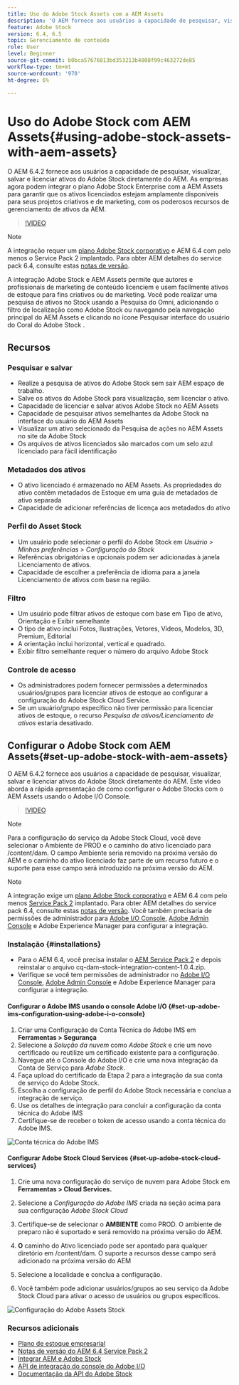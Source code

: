 ```yaml
---
title: Uso do Adobe Stock Assets com a AEM Assets
description: 'O AEM fornece aos usuários a capacidade de pesquisar, visualizar, salvar e licenciar ativos da Adobe Stock diretamente da AEM. As empresas agora podem integrar o plano Adobe Stock Enterprise com a AEM Assets para garantir que os ativos licenciados estejam amplamente disponíveis para seus projetos criativos e de marketing, com os poderosos recursos de gerenciamento de ativos da AEM. '
feature: Adobe Stock
version: 6.4, 6.5
topic: Gerenciamento de conteúdo
role: User
level: Beginner
source-git-commit: b0bca57676813bd353213b4808f99c463272de85
workflow-type: tm+mt
source-wordcount: '970'
ht-degree: 6%

---
```



# Uso do Adobe Stock com AEM Assets{#using-adobe-stock-assets-with-aem-assets}

O AEM 6.4.2 fornece aos usuários a capacidade de pesquisar, visualizar, salvar e licenciar ativos do Adobe Stock diretamente do AEM. As empresas agora podem integrar o plano Adobe Stock Enterprise com a AEM Assets para garantir que os ativos licenciados estejam amplamente disponíveis para seus projetos criativos e de marketing, com os poderosos recursos de gerenciamento de ativos da AEM.

>[!VIDEO](https://video.tv.adobe.com/v/24678/?quality=9&learn=on)

>[!NOTE]
>
>A integração requer um [plano Adobe Stock corporativo](https://landing.adobe.com/en/na/products/creative-cloud/ctir-4625-stock-for-enterprise/index.html) e AEM 6.4 com pelo menos o Service Pack 2 implantado. Para obter AEM detalhes do service pack 6.4, consulte estas [notas de versão](https://helpx.adobe.com/br/experience-manager/6-4/release-notes/sp-release-notes.html).

A integração Adobe Stock e AEM Assets permite que autores e profissionais de marketing de conteúdo licenciem e usem facilmente ativos de estoque para fins criativos ou de marketing. Você pode realizar uma pesquisa de ativos no Stock usando a Pesquisa do Omni, adicionando o filtro de localização como Adobe Stock ou navegando pela navegação principal do AEM Assets e clicando no ícone Pesquisar interface do usuário do Coral do Adobe Stock .

## Recursos

### Pesquisar e salvar

* Realize a pesquisa de ativos do Adobe Stock sem sair AEM espaço de trabalho.
* Salve os ativos do Adobe Stock para visualização, sem licenciar o ativo.
* Capacidade de licenciar e salvar ativos Adobe Stock no AEM Assets
* Capacidade de pesquisar ativos semelhantes da Adobe Stock na interface do usuário do AEM Assets
* Visualizar um ativo selecionado da Pesquisa de ações no AEM Assets no site da Adobe Stock
* Os arquivos de ativos licenciados são marcados com um selo azul licenciado para fácil identificação

### Metadados dos ativos

* O ativo licenciado é armazenado no AEM Assets. As propriedades do ativo contêm metadados de Estoque em uma guia de metadados de ativo separada
* Capacidade de adicionar referências de licença aos metadados do ativo

### Perfil do Asset Stock

* Um usuário pode selecionar o perfil do Adobe Stock em *Usuário > Minhas preferências > Configuração do Stock*
* Referências obrigatórias e opcionais podem ser adicionadas à janela Licenciamento de ativos.
* Capacidade de escolher a preferência de idioma para a janela Licenciamento de ativos com base na região.

### Filtro

* Um usuário pode filtrar ativos de estoque com base em Tipo de ativo, Orientação e Exibir semelhante
* O tipo de ativo inclui Fotos, Ilustrações, Vetores, Vídeos, Modelos, 3D, Premium, Editorial
* A orientação inclui horizontal, vertical e quadrado.
* Exibir filtro semelhante requer o número do arquivo Adobe Stock

### Controle de acesso

* Os administradores podem fornecer permissões a determinados usuários/grupos para licenciar ativos de estoque ao configurar a configuração do Adobe Stock Cloud Service.
* Se um usuário/grupo específico não tiver permissão para licenciar ativos de estoque, o recurso *Pesquisa de ativos/Licenciamento de ativos* estaria desativado.

## Configurar o Adobe Stock com AEM Assets{#set-up-adobe-stock-with-aem-assets}

O AEM 6.4.2 fornece aos usuários a capacidade de pesquisar, visualizar, salvar e licenciar ativos do Adobe Stock diretamente do AEM. Este vídeo aborda a rápida apresentação de como configurar o Adobe Stocks com o AEM Assets usando o Adobe I/O Console.

>[!VIDEO](https://video.tv.adobe.com/v/25043/?quality=12&learn=on)

>[!NOTE]
>
>Para a configuração do serviço da Adobe Stock Cloud, você deve selecionar o Ambiente de PROD e o caminho do ativo licenciado para /content/dam. O campo Ambiente seria removido na próxima versão do AEM e o caminho do ativo licenciado faz parte de um recurso futuro e o suporte para esse campo será introduzido na próxima versão do AEM.

>[!NOTE]
>
>A integração exige um [plano Adobe Stock corporativo](https://landing.adobe.com/en/na/products/creative-cloud/ctir-4625-stock-for-enterprise/index.html) e AEM 6.4 com pelo menos [Service Pack 2](https://www.adobeaemcloud.com/content/marketplace/marketplaceProxy.html?packagePath=/content/companies/public/adobe/packages/cq640/servicepack/AEM-6.4.2.0) implantado. Para obter AEM detalhes do service pack 6.4, consulte estas [notas de versão](https://helpx.adobe.com/experience-manager/6-4/release-notes/sp-release-notes.html). Você também precisaria de permissões de administrador para [Adobe I/O Console](https://console.adobe.io/), [Adobe Admin Console](https://adminconsole.adobe.com/) e Adobe Experience Manager para configurar a integração.

### Instalação {#installations}

* Para o AEM 6.4, você precisa instalar o [AEM Service Pack 2](https://www.adobeaemcloud.com/content/marketplace/marketplaceProxy.html?packagePath=/content/companies/public/adobe/packages/cq640/servicepack/AEM-6.4.2.0) e depois reinstalar o arquivo cq-dam-stock-integration-content-1.0.4.zip.
* Verifique se você tem permissões de administrador no [Adobe I/O Console](https://console.adobe.io/), [Adobe Admin Console](https://adminconsole.adobe.com/) e Adobe Experience Manager para configurar a integração.

#### Configurar o Adobe IMS usando o console Adobe I/O {#set-up-adobe-ims-configuration-using-adobe-i-o-console}

1. Criar uma Configuração de Conta Técnica do Adobe IMS em **Ferramentas > Segurança**
2. Selecione a *Solução da nuvem* como *Adobe Stock* e crie um novo certificado ou reutilize um certificado existente para a configuração.
3. Navegue até o Console do Adobe I/O e crie uma nova integração da Conta de Serviço para *Adobe Stock*.
4. Faça upload do certificado da Etapa 2 para a integração da sua conta de serviço do Adobe Stock.
5. Escolha a configuração de perfil do Adobe Stock necessária e conclua a integração de serviço.
6. Use os detalhes de integração para concluir a configuração da conta técnica do Adobe IMS
7. Certifique-se de receber o token de acesso usando a conta técnica do Adobe IMS.

![Conta técnica do Adobe IMS](assets/screen_shot_2018-10-22at12219pm.png)

#### Configurar Adobe Stock Cloud Services {#set-up-adobe-stock-cloud-services}

1. Crie uma nova configuração do serviço de nuvem para Adobe Stock em **Ferramentas > Cloud Services.**
2. Selecione a *Configuração do Adobe IMS* criada na seção acima para sua configuração *Adobe Stock Cloud*

3. Certifique-se de selecionar o **AMBIENTE** como PROD. O ambiente de preparo não é suportado e será removido na próxima versão do AEM.
4. **O** caminho do Ativo licenciado pode ser apontado para qualquer diretório em /content/dam. O suporte a recursos desse campo será adicionado na próxima versão do AEM
5. Selecione a localidade e conclua a configuração.
6. Você também pode adicionar usuários/grupos ao seu serviço da Adobe Stock Cloud para ativar o acesso de usuários ou grupos específicos.

![Configuração do Adobe Assets Stock](assets/screen_shot_2018-10-22at12425pm.png)

### Recursos adicionais

* [Plano de estoque empresarial](https://landing.adobe.com/en/na/products/creative-cloud/ctir-4625-stock-for-enterprise/index.html)
* [Notas de versão do AEM 6.4 Service Pack 2](https://helpx.adobe.com/experience-manager/6-4/release-notes/sp-release-notes.html)
* [Integrar AEM e Adobe Stock](https://helpx.adobe.com/experience-manager/6-5/assets/using/aem-assets-adobe-stock.html#IntegrateAEMandAdobeStock)
* [API de integração do console do Adobe I/O](https://www.adobe.io/apis/cloudplatform/console/authentication/gettingstarted.html)
* [Documentação da API do Adobe Stock](https://www.adobe.io/apis/creativecloud/stock/docs.html)